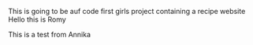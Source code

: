 This is going to be auf code first girls project containing a recipe website
Hello this is Romy

This is a test from Annika